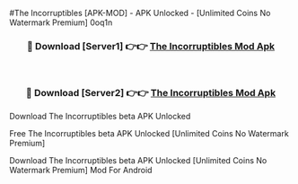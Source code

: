 #The Incorruptibles [APK-MOD] - APK Unlocked - [Unlimited Coins No Watermark Premium] 0oq1n



<div align="center">

<h3>🔴 Download [Server1] 👉👉 <a href="https://momento.my/?title=The_Incorruptibles">The Incorruptibles Mod Apk</a></h3><br>

<h3>🔴 Download [Server2] 👉👉 <a href="https://momento.my/?title=The_Incorruptibles">The Incorruptibles Mod Apk</a></h3>
</div>



Download The Incorruptibles beta APK Unlocked

Free The Incorruptibles beta APK Unlocked [Unlimited Coins No Watermark Premium]

Download The Incorruptibles beta APK Unlocked [Unlimited Coins No Watermark Premium] Mod For Android

